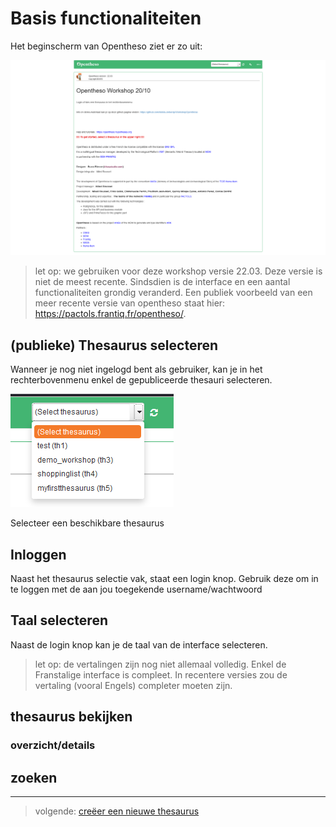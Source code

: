 # Basis functionaliteiten

Het beginscherm van Opentheso ziet er zo uit:

![](assets/basics-919894df.png)

> let op: we gebruiken voor deze workshop versie 22.03. Deze versie is niet de meest recente. Sindsdien is de interface en een aantal functionaliteiten grondig veranderd. Een publiek voorbeeld van een meer recente versie van opentheso staat hier: <a href="https://pactols.frantiq.fr/opentheso/" target="_blank">https://pactols.frantiq.fr/opentheso/</a>.

## (publieke) Thesaurus selecteren

Wanneer je nog niet ingelogd bent als gebruiker, kan je in het rechterbovenmenu enkel de gepubliceerde thesauri selecteren.

![](assets/basics-1dfc3ec7.png)

Selecteer een beschikbare thesaurus

## Inloggen

Naast het thesaurus selectie vak, staat een login knop. Gebruik deze om in te loggen met de aan jou toegekende username/wachtwoord

## Taal selecteren

Naast de login knop kan je de taal van de interface selecteren.
> let op: de vertalingen zijn nog niet allemaal volledig. Enkel de Franstalige interface is compleet. In recentere versies zou de vertaling (vooral Engels) completer moeten zijn.  

## thesaurus bekijken

### overzicht/details

## zoeken

---
> volgende: [creëer een nieuwe thesaurus](https://github.com/MoMu-Antwerp/WorkshopOpentheso/blob/main/nieuwethesaurus.md)

